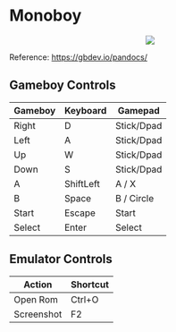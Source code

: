 # Monoboy

<p align="center">
<img src="./Icon.ico">
</p>

Reference: https://gbdev.io/pandocs/

## Gameboy Controls

| Gameboy | Keyboard  | Gamepad    |
| ------- | --------- | ---------- |
| Right   | D         | Stick/Dpad |
| Left    | A         | Stick/Dpad |
| Up      | W         | Stick/Dpad |
| Down    | S         | Stick/Dpad |
| A       | ShiftLeft | A / X      |
| B       | Space     | B / Circle |
| Start   | Escape    | Start      |
| Select  | Enter     | Select     |

## Emulator Controls

| Action     | Shortcut |
| ---------- | -------- |
| Open Rom   | Ctrl+O   |
| Screenshot | F2       |
